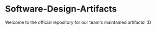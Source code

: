 # Software-Design-Artifacts
Welcome to the official repository for our team's maintained artifacts! :D
